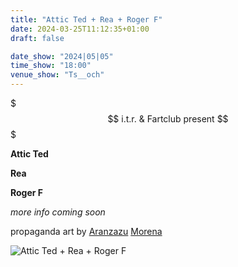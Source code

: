 ```yaml
---
title: "Attic Ted + Rea + Roger F"
date: 2024-03-25T11:12:35+01:00
draft: false

date_show: "2024|05|05"
time_show: "18:00"
venue_show: "Ts__och"
---
```


$$$ i.t.r. & Fartclub present $$$

**Attic Ted**

**Rea**

**Roger F**

_more info coming soon_

propaganda art by [Aranzazu](https://aranzazumoena.com/) [Morena](https://www.instagram.com/aranzazumoena)

![Attic Ted + Rea + Roger F](../../posters/2024-05-05.jpg)
